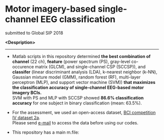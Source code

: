 # Motor imagery-based single-channel EEG classification
submitted to Global SIP 2018

__\<Despription\>__
***
- Matlab scripts in this repository determined __the best combination of channel__ (22 ch), __feature__ (power spectrum (PS), gray-level co-occurence matrix (GLCM), and single-channel CSP (SCCSP)), and __classifer__ (linear discriminant analysis (LDA), k-nearest neighbor (k-NN), Gaussian mixture model (GMM), random forest (RF), multi-layer perceptron (MLP), and support vector machine (SVM)) __that maximizes the classification accuracy of single-channel EEG-based motor imagery BCIs.__<br />
SVM with PS and MLP with SCCSP showed __86.6% classification accuracy__ for one subject in binary classification (mean: 63.5%).<br />  

- For the assessment, we used an open-access dataset, <a href="http://www.bbci.de/competition/iv/#datasets" target="_blank">BCI competition IV dataset 2a</a>.  
Please send <a href="http://www.bbci.de/competition/iv/#download" target="_blank">e-mail</a> to access the data before using our codes.

- This repository has a main m.file:<br />
